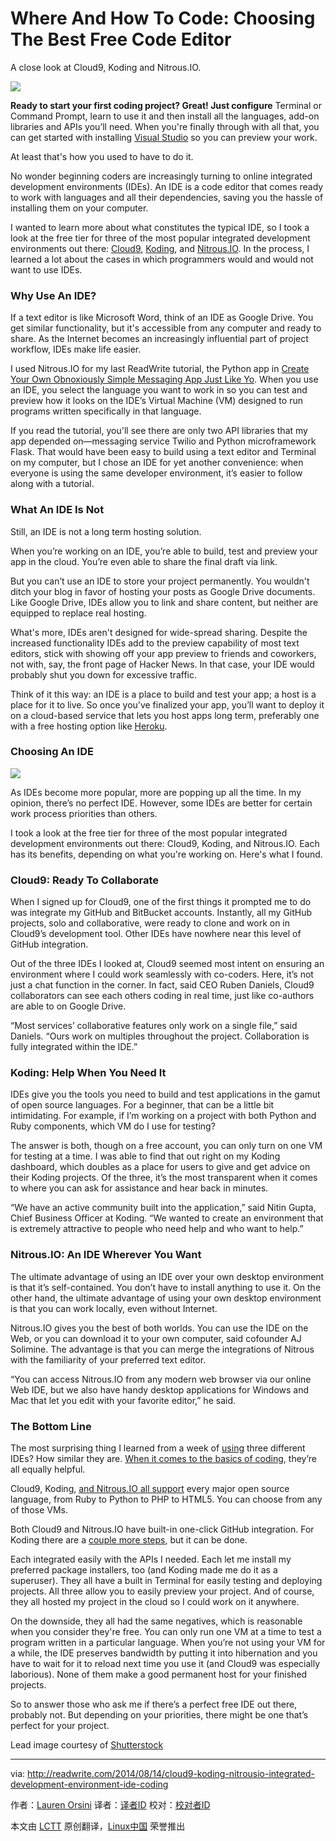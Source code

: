 Where And How To Code: Choosing The Best Free Code Editor
================================================================================
A close look at Cloud9, Koding and Nitrous.IO.

![](http://a2.files.readwrite.com/image/upload/c_fill,h_900,q_70,w_1600/MTIzMDQ5NjYzODM4NDU1MzA4.jpg)

**Ready to start your first coding project? Great! Just configure** Terminal or Command Prompt, learn to use it and then install all the languages, add-on libraries and APIs you’ll need. When you're finally through with all that, you can get started with installing [Visual Studio][1] so you can preview your work.  

At least that's how you used to have to do it.

No wonder beginning coders are increasingly turning to online integrated development environments (IDEs). An IDE is a code editor that comes ready to work with languages and all their dependencies, saving you the hassle of installing them on your computer.

I wanted to learn more about what constitutes the typical IDE, so I took a look at the free tier for three of the most popular integrated development environments out there: [Cloud9][2], [Koding][3], and [Nitrous.IO][4]. In the process, I learned a lot about the cases in which programmers would and would not want to use IDEs. 

### Why Use An IDE? ###

If a text editor is like Microsoft Word, think of an IDE as Google Drive. You get similar functionality, but it's accessible from any computer and ready to share. As the Internet becomes an increasingly influential part of project workflow, IDEs make life easier.

I used Nitrous.IO for my last ReadWrite tutorial, the Python app in [Create Your Own Obnoxiously Simple Messaging App Just Like Yo][5]. When you use an IDE, you select the language you want to work in so you can test and preview how it looks on the IDE’s Virtual Machine (VM) designed to run programs written specifically in that language.

If you read the tutorial, you'll see there are only two API libraries that my app depended on—messaging service Twilio and Python microframework Flask. That would have been easy to build using a text editor and Terminal on my computer, but I chose an IDE for yet another convenience: when everyone is using the same developer environment, it’s easier to follow along with a tutorial.

### What An IDE Is Not ###

Still, an IDE is not a long term hosting solution. 

When you’re working on an IDE, you’re able to build, test and preview your app in the cloud. You’re even able to share the final draft via link.

But you can’t use an IDE to store your project permanently. You wouldn't ditch your blog in favor of hosting your posts as Google Drive documents. Like Google Drive, IDEs allow you to link and share content, but neither are equipped to replace real hosting.

What's more, IDEs aren't designed for wide-spread sharing. Despite the increased functionality IDEs add to the preview capability of most text editors, stick with showing off your app preview to friends and coworkers, not with, say, the front page of Hacker News. In that case, your IDE would probably shut you down for excessive traffic. 

Think of it this way: an IDE is a place to build and test your app; a host is a place for it to live. So once you’ve finalized your app, you’ll want to deploy it on a cloud-based service that lets you host apps long term, preferably one with a free hosting option like [Heroku][6].

### Choosing An IDE ###

![](http://a2.files.readwrite.com/image/upload/c_fit,w_630/MTIzNjEzMTg5MjA2NDc2MzAy.png)

As IDEs become more popular, more are popping up all the time. In my opinion, there’s no perfect IDE. However, some IDEs are better for certain work process priorities than others.

I took a look at the free tier for three of the most popular integrated development environments out there: Cloud9, Koding, and Nitrous.IO. Each has its benefits, depending on what you're working on. Here's what I found. 

### Cloud9: Ready To Collaborate ###

When I signed up for Cloud9, one of the first things it prompted me to do was integrate my GitHub and BitBucket accounts. Instantly, all my GitHub projects, solo and collaborative, were ready to clone and work on in Cloud9’s development tool. Other IDEs have nowhere near this level of GitHub integration.

Out of the three IDEs I looked at, Cloud9 seemed most intent on ensuring an environment where I could work seamlessly with co-coders. Here, it’s not just a chat function in the corner. In fact, said CEO Ruben Daniels, Cloud9 collaborators can see each others coding in real time, just like co-authors are able to on Google Drive.

“Most services’ collaborative features only work on a single file,” said Daniels. “Ours work on multiples throughout the project. Collaboration is fully integrated within the IDE.” 

### Koding: Help When You Need It ###

IDEs give you the tools you need to build and test applications in the gamut of open source languages. For a beginner, that can be a little bit intimidating. For example, if I’m working on a project with both Python and Ruby components, which VM do I use for testing?

The answer is both, though on a free account, you can only turn on one VM for testing at a time. I was able to find that out right on my Koding dashboard, which doubles as a place for users to give and get advice on their Koding projects. Of the three, it’s the most transparent when it comes to where you can ask for assistance and hear back in minutes.

“We have an active community built into the application,” said Nitin Gupta, Chief Business Officer at Koding. “We wanted to create an environment that is extremely attractive to people who need help and who want to help.”

### Nitrous.IO: An IDE Wherever You Want ###

The ultimate advantage of using an IDE over your own desktop environment is that it’s self-contained. You don’t have to install anything to use it. On the other hand, the ultimate advantage of using your own desktop environment is that you can work locally, even without Internet.

Nitrous.IO gives you the best of both worlds. You can use the IDE on the Web, or you can download it to your own computer, said cofounder AJ Solimine. The advantage is that you can merge the integrations of Nitrous with the familiarity of your preferred text editor.

“You can access Nitrous.IO from any modern web browser via our online Web IDE, but we also have handy desktop applications for Windows and Mac that let you edit with your favorite editor,” he said. 

### The Bottom Line ###

The most surprising thing I learned from a week of [using][7] three different IDEs? How similar they are. [When it comes to the basics of coding][8], they’re all equally helpful.

Cloud9, Koding, [and Nitrous.IO all support][9] every major open source language, from Ruby to Python to PHP to HTML5. You can choose from any of those VMs.

Both Cloud9 and Nitrous.IO have built-in one-click GitHub integration. For Koding there are a [couple more steps][10], but it can be done. 

Each integrated easily with the APIs I needed. Each let me install my preferred package installers, too (and Koding made me do it as a superuser). They all have a built in Terminal for easily testing and deploying projects. All three allow you to easily preview your project. And of course, they all hosted my project in the cloud so I could work on it anywhere.

On the downside, they all had the same negatives, which is reasonable when you consider they're free. You can only run one VM at a time to test a program written in a particular language. When you’re not using your VM for a while, the IDE preserves bandwidth by putting it into hibernation and you have to wait for it to reload next time you use it (and Cloud9 was especially laborious). None of them make a good permanent host for your finished projects.

So to answer those who ask me if there’s a perfect free IDE out there, probably not. But depending on your priorities, there might be one that’s perfect for your project.

Lead image courtesy of [Shutterstock][11]

--------------------------------------------------------------------------------

via: http://readwrite.com/2014/08/14/cloud9-koding-nitrousio-integrated-development-environment-ide-coding

作者：[Lauren Orsini][a]
译者：[译者ID](https://github.com/译者ID)
校对：[校对者ID](https://github.com/校对者ID)

本文由 [LCTT](https://github.com/LCTT/TranslateProject) 原创翻译，[Linux中国](http://linux.cn/) 荣誉推出

[a]:http://readwrite.com/author/lauren-orsini
[1]:http://www.visualstudio.com/
[2]:http://c9.io/
[3]:https://koding.com/
[4]:http://nitrous.io/
[5]:http://readwrite.com/2014/07/11/one-click-messaging-app
[6]:http://heroku.com/
[7]:http://help.nitrous.io/ide-general/
[8]:https://www.nitrous.io/desktop
[9]:https://www.nitrous.io/desktop
[10]:https://koding.com/Activity/steps-clone-projects-github-koding-1-create-account-github-2-open-your-terminal-3
[11]:http://www.shutterstock.com/
